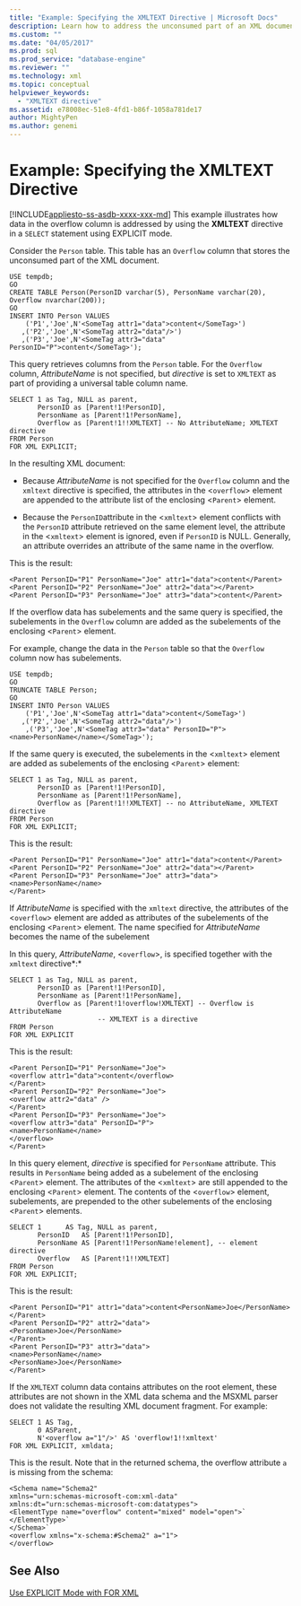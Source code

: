 ```yaml
---
title: "Example: Specifying the XMLTEXT Directive | Microsoft Docs"
description: Learn how to address the unconsumed part of an XML document by specifying the XMLTEXT directive in a SELECT statement using EXPLICIT mode. 
ms.custom: ""
ms.date: "04/05/2017"
ms.prod: sql
ms.prod_service: "database-engine"
ms.reviewer: ""
ms.technology: xml
ms.topic: conceptual
helpviewer_keywords: 
  - "XMLTEXT directive"
ms.assetid: e78008ec-51e8-4fd1-b86f-1058a781de17
author: MightyPen
ms.author: genemi
---
```

# Example: Specifying the XMLTEXT Directive
[!INCLUDE[appliesto-ss-asdb-xxxx-xxx-md](../../includes/appliesto-ss-asdb-xxxx-xxx-md.md)]
  This example illustrates how data in the overflow column is addressed by using the **XMLTEXT** directive in a `SELECT` statement using EXPLICIT mode.  
  
 Consider the `Person` table. This table has an `Overflow` column that stores the unconsumed part of the XML document.  
  
```  
USE tempdb;  
GO  
CREATE TABLE Person(PersonID varchar(5), PersonName varchar(20), Overflow nvarchar(200));  
GO  
INSERT INTO Person VALUES   
    ('P1','Joe',N'<SomeTag attr1="data">content</SomeTag>')  
   ,('P2','Joe',N'<SomeTag attr2="data"/>')  
   ,('P3','Joe',N'<SomeTag attr3="data" PersonID="P">content</SomeTag>');  
```  
  
 This query retrieves columns from the `Person` table. For the `Overflow` column, *AttributeName* is not specified, but *directive* is set to `XMLTEXT` as part of providing a universal table column name.  
  
```  
SELECT 1 as Tag, NULL as parent,  
       PersonID as [Parent!1!PersonID],  
       PersonName as [Parent!1!PersonName],  
       Overflow as [Parent!1!!XMLTEXT] -- No AttributeName; XMLTEXT directive  
FROM Person  
FOR XML EXPLICIT;  
```  
  
 In the resulting XML document:  
  
-   Because *AttributeName* is not specified for the `Overflow` column and the `xmltext` directive is specified, the attributes in the <`overflow`> element are appended to the attribute list of the enclosing <`Parent`> element.  
  
-   Because the `PersonID`attribute in the <`xmltext`> element conflicts with the `PersonID` attribute retrieved on the same element level, the attribute in the <`xmltext`> element is ignored, even if `PersonID` is NULL. Generally, an attribute overrides an attribute of the same name in the overflow.  
  
 This is the result:  
  
 ```   
 <Parent PersonID="P1" PersonName="Joe" attr1="data">content</Parent>  
 <Parent PersonID="P2" PersonName="Joe" attr2="data"></Parent>  
 <Parent PersonID="P3" PersonName="Joe" attr3="data">content</Parent>
 ```  
  
 If the overflow data has subelements and the same query is specified, the subelements in the `Overflow` column are added as the subelements of the enclosing <`Parent`> element.  
  
 For example, change the data in the `Person` table so that the `Overflow` column now has subelements.  
  
```  
USE tempdb;  
GO  
TRUNCATE TABLE Person;  
GO  
INSERT INTO Person VALUES   
    ('P1','Joe',N'<SomeTag attr1="data">content</SomeTag>')  
   ,('P2','Joe',N'<SomeTag attr2="data"/>')  
    ,('P3','Joe',N'<SomeTag attr3="data" PersonID="P"><name>PersonName</name></SomeTag>');  
```  
  
 If the same query is executed, the subelements in the <`xmltext`> element are added as subelements of the enclosing <`Parent`> element:  
  
```  
SELECT 1 as Tag, NULL as parent,  
       PersonID as [Parent!1!PersonID],  
       PersonName as [Parent!1!PersonName],  
       Overflow as [Parent!1!!XMLTEXT] -- no AttributeName, XMLTEXT directive  
FROM Person  
FOR XML EXPLICIT;  
```  
  
 This is the result:  
  
 ```   
 <Parent PersonID="P1" PersonName="Joe" attr1="data">content</Parent>  
 <Parent PersonID="P2" PersonName="Joe" attr2="data"></Parent>  
 <Parent PersonID="P3" PersonName="Joe" attr3="data">  
 <name>PersonName</name>  
 </Parent>
 ```  
  
 If *AttributeName* is specified with the `xmltext` directive, the attributes of the <`overflow`> element are added as attributes of the subelements of the enclosing <`Parent`> element. The name specified for *AttributeName* becomes the name of the subelement  
  
 In this query, *AttributeName*, <`overflow`>, is specified together with the `xmltext` directive*:*  
  
```  
SELECT 1 as Tag, NULL as parent,  
       PersonID as [Parent!1!PersonID],  
       PersonName as [Parent!1!PersonName],  
       Overflow as [Parent!1!overflow!XMLTEXT] -- Overflow is AttributeName  
                      -- XMLTEXT is a directive  
FROM Person  
FOR XML EXPLICIT  
```  
  
 This is the result:  
  
 ```   
 <Parent PersonID="P1" PersonName="Joe">  
 <overflow attr1="data">content</overflow>  
 </Parent>  
 <Parent PersonID="P2" PersonName="Joe">  
 <overflow attr2="data" />  
 </Parent>  
 <Parent PersonID="P3" PersonName="Joe">  
 <overflow attr3="data" PersonID="P">  
 <name>PersonName</name>  
 </overflow>  
 </Parent>
 ```  
  
 In this query element, *directive* is specified for `PersonName` attribute. This results in `PersonName` being added as a subelement of the enclosing <`Parent`> element. The attributes of the <`xmltext`> are still appended to the enclosing <`Parent`> element. The contents of the <`overflow`> element, subelements, are prepended to the other subelements of the enclosing <`Parent`> elements.  
  
```  
SELECT 1      AS Tag, NULL as parent,  
       PersonID   AS [Parent!1!PersonID],  
       PersonName AS [Parent!1!PersonName!element], -- element directive  
       Overflow   AS [Parent!1!!XMLTEXT]  
FROM Person  
FOR XML EXPLICIT;  
```  
  
 This is the result:  
  
 ```   
 <Parent PersonID="P1" attr1="data">content<PersonName>Joe</PersonName>  
 </Parent>  
 <Parent PersonID="P2" attr2="data">  
 <PersonName>Joe</PersonName>  
 </Parent>  
 <Parent PersonID="P3" attr3="data">  
 <name>PersonName</name>  
 <PersonName>Joe</PersonName>  
 </Parent>
 ```  
  
 If the `XMLTEXT` column data contains attributes on the root element, these attributes are not shown in the XML data schema and the MSXML parser does not validate the resulting XML document fragment. For example:  
  
```  
SELECT 1 AS Tag,  
       0 ASParent,  
       N'<overflow a="1"/>' AS 'overflow!1!!xmltext'  
FOR XML EXPLICIT, xmldata;  
```  
  
 This is the result. Note that in the returned schema, the overflow attribute `a` is missing from the schema:  
  
 ```   
 <Schema name="Schema2"  
 xmlns="urn:schemas-microsoft-com:xml-data"  
 xmlns:dt="urn:schemas-microsoft-com:datatypes">  
 <ElementType name="overflow" content="mixed" model="open">`  
 </ElementType>`  
 </Schema>`  
 <overflow xmlns="x-schema:#Schema2" a="1">  
 </overflow>
 ```  
  
## See Also  
 [Use EXPLICIT Mode with FOR XML](../../relational-databases/xml/use-explicit-mode-with-for-xml.md)  
  
  
